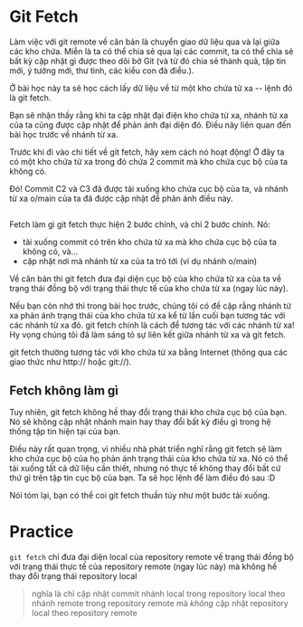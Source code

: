 # Git Fetch
Làm việc với git remote về căn bản là chuyển giao dữ liệu qua và lại giữa các kho chứa. Miễn là ta có thể chia sẻ qua lại các commit, ta có thể chia sẻ bất kỳ cập nhật gì được theo dõi bở Git (và từ đó chia sẻ thành quả, tập tin mới, ý tưởng mới, thư tình, các kiểu con đà điểu.).

Ở bài học này ta sẽ học cách lấy dữ liệu về từ một kho chứa từ xa -- lệnh đó là git fetch.

Bạn sẽ nhận thấy rằng khi ta cập nhật đại điện kho chứa từ xa, nhánh từ xa của ta cũng được cập nhật để phản ánh đại diện đó. Điều này liên quan đến bài học trước về nhánh từ xa.

Trước khi đi vào chi tiết về git fetch, hãy xem cách nó hoạt động! Ở đây ta có một kho chứa từ xa trong đó chứa 2 commit mà kho chứa cục bộ của ta không có.

Đó! Commit C2 và C3 đã được tải xuống kho chứa cục bộ của ta, và nhánh từ xa o/main của ta đã được cập nhật để phản ánh điều này.

## 
Fetch làm gì
git fetch thực hiện 2 bước chính, và chỉ 2 bước chính. Nó:

- tải xuống commit có trên kho chứa từ xa mà kho chứa cục bộ của ta không có, và...
- cập nhật nơi mà nhánh từ xa của ta trỏ tới (ví dụ nhánh o/main)

Về căn bản thì git fetch đưa đại diện cục bộ của kho chứa từ xa của ta về trạng thái đồng bộ với trạng thái thực tế của kho chứa từ xa (ngay lúc này).

Nếu bạn còn nhớ thì trong bài học trước, chúng tôi có đề cập rằng nhánh từ xa phản ánh trạng thái của kho chứa từ xa kể từ lần cuối bạn tương tác với các nhánh từ xa đó. git fetch chính là cách để tương tác với các nhánh từ xa! Hy vọng chúng tôi đã làm sáng tỏ sự liên kết giữa nhánh từ xa và git fetch.

git fetch thường tương tác với kho chứa từ xa bằng Internet (thông qua các giao thức như http:// hoặc git://).

## Fetch không làm gì
Tuy nhiên, git fetch không hề thay đổi trạng thái kho chứa cục bộ của bạn. Nó sẽ không cập nhật nhánh main hay thay đổi bất kỳ điều gì trong hệ thống tập tin hiện tại của bạn.

Điều này rất quan trọng, vì nhiều nhà phát triển nghĩ rằng git fetch sẽ làm kho chứa cục bộ của họ phản ánh trạng thái của kho chứa từ xa. Nó có thể tải xuống tất cả dữ liệu cần thiết, nhưng nó thực tế không thay đổi bất cứ thứ gì trên tập tin cục bộ của bạn. Ta sẽ học lệnh để làm điều đó sau :D

Nói tóm lại, bạn có thể coi git fetch thuần túy như một bước tải xuống.

# Practice

`git fetch` chỉ đưa đại diện local của repository remote về trạng thái đồng bộ với trạng thái thực tế của repository remote (ngay lúc này) mà không hề thay đổi trạng thái repository local
> nghĩa là chỉ cập nhật commit nhánh local trong repository local theo nhánh remote trong repository remote mà *không* cập nhật repository local theo repository remote